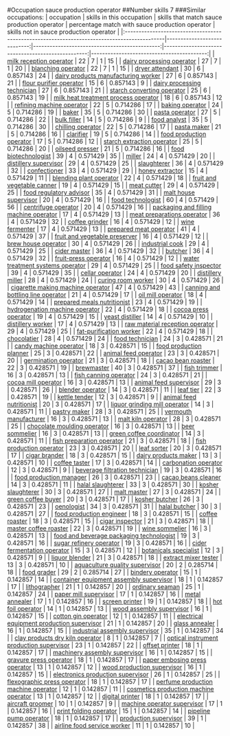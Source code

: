 #Occupation sauce production operator
##Number skills 7
###Similar occupations:
| occupation                                                                                  |   skills in this occupation |   skills that match sauce production operator |   percentage match with sauce production operator |   skills not in sauce production operator |
|:--------------------------------------------------------------------------------------------|----------------------------:|----------------------------------------------:|--------------------------------------------------:|------------------------------------------:|
| [milk reception operator](milk_reception_operator.md)                                       |                          22 |                                             7 |                                          1        |                                        15 |
| [dairy processing operator](dairy_processing_operator.md)                                   |                          27 |                                             7 |                                          1        |                                        20 |
| [blanching operator](blanching_operator.md)                                                 |                          22 |                                             7 |                                          1        |                                        15 |
| [dryer attendant](dryer_attendant.md)                                                       |                          30 |                                             6 |                                          0.857143 |                                        24 |
| [dairy products manufacturing worker](dairy_products_manufacturing_worker.md)               |                          27 |                                             6 |                                          0.857143 |                                        21 |
| [flour purifier operator](flour_purifier_operator.md)                                       |                          15 |                                             6 |                                          0.857143 |                                         9 |
| [dairy processing technician](dairy_processing_technician.md)                               |                          27 |                                             6 |                                          0.857143 |                                        21 |
| [starch converting operator](starch_converting_operator.md)                                 |                          25 |                                             6 |                                          0.857143 |                                        19 |
| [milk heat treatment process operator](milk_heat_treatment_process_operator.md)             |                          18 |                                             6 |                                          0.857143 |                                        12 |
| [refining machine operator](refining_machine_operator.md)                                   |                          22 |                                             5 |                                          0.714286 |                                        17 |
| [baking operator](baking_operator.md)                                                       |                          24 |                                             5 |                                          0.714286 |                                        19 |
| [baker](baker.md)                                                                           |                          35 |                                             5 |                                          0.714286 |                                        30 |
| [pasta operator](pasta_operator.md)                                                         |                          27 |                                             5 |                                          0.714286 |                                        22 |
| [bulk filler](bulk_filler.md)                                                               |                          14 |                                             5 |                                          0.714286 |                                         9 |
| [food analyst](food_analyst.md)                                                             |                          35 |                                             5 |                                          0.714286 |                                        30 |
| [chilling operator](chilling_operator.md)                                                   |                          22 |                                             5 |                                          0.714286 |                                        17 |
| [pasta maker](pasta_maker.md)                                                               |                          21 |                                             5 |                                          0.714286 |                                        16 |
| [clarifier](clarifier.md)                                                                   |                          19 |                                             5 |                                          0.714286 |                                        14 |
| [food production operator](food_production_operator.md)                                     |                          17 |                                             5 |                                          0.714286 |                                        12 |
| [starch extraction operator](starch_extraction_operator.md)                                 |                          25 |                                             5 |                                          0.714286 |                                        20 |
| [oilseed presser](oilseed_presser.md)                                                       |                          21 |                                             5 |                                          0.714286 |                                        16 |
| [food biotechnologist](food_biotechnologist.md)                                             |                          39 |                                             4 |                                          0.571429 |                                        35 |
| [miller](miller.md)                                                                         |                          24 |                                             4 |                                          0.571429 |                                        20 |
| [distillery supervisor](distillery_supervisor.md)                                           |                          29 |                                             4 |                                          0.571429 |                                        25 |
| [slaughterer](slaughterer.md)                                                               |                          36 |                                             4 |                                          0.571429 |                                        32 |
| [confectioner](confectioner.md)                                                             |                          33 |                                             4 |                                          0.571429 |                                        29 |
| [honey extractor](honey_extractor.md)                                                       |                          15 |                                             4 |                                          0.571429 |                                        11 |
| [blending plant operator](blending_plant_operator.md)                                       |                          22 |                                             4 |                                          0.571429 |                                        18 |
| [fruit and vegetable canner](fruit_and_vegetable_canner.md)                                 |                          19 |                                             4 |                                          0.571429 |                                        15 |
| [meat cutter](meat_cutter.md)                                                               |                          29 |                                             4 |                                          0.571429 |                                        25 |
| [food regulatory advisor](food_regulatory_advisor.md)                                       |                          35 |                                             4 |                                          0.571429 |                                        31 |
| [malt house supervisor](malt_house_supervisor.md)                                           |                          20 |                                             4 |                                          0.571429 |                                        16 |
| [food technologist](food_technologist.md)                                                   |                          60 |                                             4 |                                          0.571429 |                                        56 |
| [centrifuge operator](centrifuge_operator.md)                                               |                          20 |                                             4 |                                          0.571429 |                                        16 |
| [packaging and filling machine operator](packaging_and_filling_machine_operator.md)         |                          17 |                                             4 |                                          0.571429 |                                        13 |
| [meat preparations operator](meat_preparations_operator.md)                                 |                          36 |                                             4 |                                          0.571429 |                                        32 |
| [coffee grinder](coffee_grinder.md)                                                         |                          16 |                                             4 |                                          0.571429 |                                        12 |
| [wine fermenter](wine_fermenter.md)                                                         |                          17 |                                             4 |                                          0.571429 |                                        13 |
| [prepared meat operator](prepared_meat_operator.md)                                         |                          41 |                                             4 |                                          0.571429 |                                        37 |
| [fruit and vegetable preserver](fruit_and_vegetable_preserver.md)                           |                          16 |                                             4 |                                          0.571429 |                                        12 |
| [brew house operator](brew_house_operator.md)                                               |                          30 |                                             4 |                                          0.571429 |                                        26 |
| [industrial cook](industrial_cook.md)                                                       |                          29 |                                             4 |                                          0.571429 |                                        25 |
| [cider master](cider_master.md)                                                             |                          36 |                                             4 |                                          0.571429 |                                        32 |
| [butcher](butcher.md)                                                                       |                          36 |                                             4 |                                          0.571429 |                                        32 |
| [fruit-press operator](fruit-press_operator.md)                                             |                          16 |                                             4 |                                          0.571429 |                                        12 |
| [water treatment systems operator](water_treatment_systems_operator.md)                     |                          29 |                                             4 |                                          0.571429 |                                        25 |
| [food safety inspector](food_safety_inspector.md)                                           |                          39 |                                             4 |                                          0.571429 |                                        35 |
| [cellar operator](cellar_operator.md)                                                       |                          24 |                                             4 |                                          0.571429 |                                        20 |
| [distillery miller](distillery_miller.md)                                                   |                          28 |                                             4 |                                          0.571429 |                                        24 |
| [curing room worker](curing_room_worker.md)                                                 |                          30 |                                             4 |                                          0.571429 |                                        26 |
| [cigarette making machine operator](cigarette_making_machine_operator.md)                   |                          47 |                                             4 |                                          0.571429 |                                        43 |
| [canning and bottling line operator](canning_and_bottling_line_operator.md)                 |                          21 |                                             4 |                                          0.571429 |                                        17 |
| [oil mill operator](oil_mill_operator.md)                                                   |                          18 |                                             4 |                                          0.571429 |                                        14 |
| [prepared meals nutritionist](prepared_meals_nutritionist.md)                               |                          23 |                                             4 |                                          0.571429 |                                        19 |
| [hydrogenation machine operator](hydrogenation_machine_operator.md)                         |                          22 |                                             4 |                                          0.571429 |                                        18 |
| [cocoa press operator](cocoa_press_operator.md)                                             |                          19 |                                             4 |                                          0.571429 |                                        15 |
| [yeast distiller](yeast_distiller.md)                                                       |                          14 |                                             4 |                                          0.571429 |                                        10 |
| [distillery worker](distillery_worker.md)                                                   |                          17 |                                             4 |                                          0.571429 |                                        13 |
| [raw material reception operator](raw_material_reception_operator.md)                       |                          29 |                                             4 |                                          0.571429 |                                        25 |
| [fat-purification worker](fat-purification_worker.md)                                       |                          22 |                                             4 |                                          0.571429 |                                        18 |
| [chocolatier](chocolatier.md)                                                               |                          28 |                                             4 |                                          0.571429 |                                        24 |
| [food technician](food_technician.md)                                                       |                          24 |                                             3 |                                          0.428571 |                                        21 |
| [candy machine operator](candy_machine_operator.md)                                         |                          18 |                                             3 |                                          0.428571 |                                        15 |
| [food production planner](food_production_planner.md)                                       |                          25 |                                             3 |                                          0.428571 |                                        22 |
| [animal feed operator](animal_feed_operator.md)                                             |                          23 |                                             3 |                                          0.428571 |                                        20 |
| [germination operator](germination_operator.md)                                             |                          21 |                                             3 |                                          0.428571 |                                        18 |
| [cacao bean roaster](cacao_bean_roaster.md)                                                 |                          22 |                                             3 |                                          0.428571 |                                        19 |
| [brewmaster](brewmaster.md)                                                                 |                          40 |                                             3 |                                          0.428571 |                                        37 |
| [fish trimmer](fish_trimmer.md)                                                             |                          16 |                                             3 |                                          0.428571 |                                        13 |
| [fish canning operator](fish_canning_operator.md)                                           |                          24 |                                             3 |                                          0.428571 |                                        21 |
| [cocoa mill operator](cocoa_mill_operator.md)                                               |                          16 |                                             3 |                                          0.428571 |                                        13 |
| [animal feed supervisor](animal_feed_supervisor.md)                                         |                          29 |                                             3 |                                          0.428571 |                                        26 |
| [blender operator](blender_operator.md)                                                     |                          14 |                                             3 |                                          0.428571 |                                        11 |
| [leaf tier](leaf_tier.md)                                                                   |                          22 |                                             3 |                                          0.428571 |                                        19 |
| [kettle tender](kettle_tender.md)                                                           |                          12 |                                             3 |                                          0.428571 |                                         9 |
| [animal feed nutritionist](animal_feed_nutritionist.md)                                     |                          20 |                                             3 |                                          0.428571 |                                        17 |
| [liquor grinding mill operator](liquor_grinding_mill_operator.md)                           |                          14 |                                             3 |                                          0.428571 |                                        11 |
| [pastry maker](pastry_maker.md)                                                             |                          28 |                                             3 |                                          0.428571 |                                        25 |
| [vermouth manufacturer](vermouth_manufacturer.md)                                           |                          16 |                                             3 |                                          0.428571 |                                        13 |
| [malt kiln operator](malt_kiln_operator.md)                                                 |                          28 |                                             3 |                                          0.428571 |                                        25 |
| [chocolate moulding operator](chocolate_moulding_operator.md)                               |                          16 |                                             3 |                                          0.428571 |                                        13 |
| [beer sommelier](beer_sommelier.md)                                                         |                          16 |                                             3 |                                          0.428571 |                                        13 |
| [green coffee coordinator](green coffee coordinator.md)                                     |                          14 |                                             3 |                                          0.428571 |                                        11 |
| [fish preparation operator](fish_preparation_operator.md)                                   |                          21 |                                             3 |                                          0.428571 |                                        18 |
| [fish production operator](fish_production_operator.md)                                     |                          23 |                                             3 |                                          0.428571 |                                        20 |
| [leaf sorter](leaf_sorter.md)                                                               |                          20 |                                             3 |                                          0.428571 |                                        17 |
| [cigar brander](cigar_brander.md)                                                           |                          18 |                                             3 |                                          0.428571 |                                        15 |
| [dairy products maker](dairy_products_maker.md)                                             |                          13 |                                             3 |                                          0.428571 |                                        10 |
| [coffee taster](coffee_taster.md)                                                           |                          17 |                                             3 |                                          0.428571 |                                        14 |
| [carbonation operator](carbonation_operator.md)                                             |                          12 |                                             3 |                                          0.428571 |                                         9 |
| [beverage filtration technician](beverage_filtration_technician.md)                         |                          19 |                                             3 |                                          0.428571 |                                        16 |
| [food production manager](food_production_manager.md)                                       |                          26 |                                             3 |                                          0.428571 |                                        23 |
| [cacao beans cleaner](cacao_beans_cleaner.md)                                               |                          14 |                                             3 |                                          0.428571 |                                        11 |
| [halal slaughterer](halal_slaughterer.md)                                                   |                          33 |                                             3 |                                          0.428571 |                                        30 |
| [kosher slaughterer](kosher_slaughterer.md)                                                 |                          30 |                                             3 |                                          0.428571 |                                        27 |
| [malt master](malt_master.md)                                                               |                          27 |                                             3 |                                          0.428571 |                                        24 |
| [green coffee buyer](green_coffee_buyer.md)                                                 |                          20 |                                             3 |                                          0.428571 |                                        17 |
| [kosher butcher](kosher_butcher.md)                                                         |                          26 |                                             3 |                                          0.428571 |                                        23 |
| [oenologist](oenologist.md)                                                                 |                          34 |                                             3 |                                          0.428571 |                                        31 |
| [halal butcher](halal_butcher.md)                                                           |                          30 |                                             3 |                                          0.428571 |                                        27 |
| [food production engineer](food_production_engineer.md)                                     |                          18 |                                             3 |                                          0.428571 |                                        15 |
| [coffee roaster](coffee_roaster.md)                                                         |                          18 |                                             3 |                                          0.428571 |                                        15 |
| [cigar inspector](cigar_inspector.md)                                                       |                          21 |                                             3 |                                          0.428571 |                                        18 |
| [master coffee roaster](master_coffee_roaster.md)                                           |                          22 |                                             3 |                                          0.428571 |                                        19 |
| [wine sommelier](wine_sommelier.md)                                                         |                          16 |                                             3 |                                          0.428571 |                                        13 |
| [food and beverage packaging technologist](food_and_beverage_packaging_technologist.md)     |                          19 |                                             3 |                                          0.428571 |                                        16 |
| [sugar refinery operator](sugar_refinery_operator.md)                                       |                          19 |                                             3 |                                          0.428571 |                                        16 |
| [cider fermentation operator](cider_fermentation_operator.md)                               |                          15 |                                             3 |                                          0.428571 |                                        12 |
| [botanicals specialist](botanicals_specialist.md)                                           |                          12 |                                             3 |                                          0.428571 |                                         9 |
| [liquor blender](liquor_blender.md)                                                         |                          21 |                                             3 |                                          0.428571 |                                        18 |
| [extract mixer tester](extract_mixer_tester.md)                                             |                          13 |                                             3 |                                          0.428571 |                                        10 |
| [aquaculture quality supervisor](aquaculture_quality_supervisor.md)                         |                          20 |                                             2 |                                          0.285714 |                                        18 |
| [food grader](food_grader.md)                                                               |                          29 |                                             2 |                                          0.285714 |                                        27 |
| [bindery operator](bindery_operator.md)                                                     |                          15 |                                             1 |                                          0.142857 |                                        14 |
| [container equipment assembly supervisor](container_equipment_assembly_supervisor.md)       |                          18 |                                             1 |                                          0.142857 |                                        17 |
| [lithographer](lithographer.md)                                                             |                          21 |                                             1 |                                          0.142857 |                                        20 |
| [ordinary seaman](ordinary_seaman.md)                                                       |                          25 |                                             1 |                                          0.142857 |                                        24 |
| [paper mill supervisor](paper_mill_supervisor.md)                                           |                          17 |                                             1 |                                          0.142857 |                                        16 |
| [metal annealer](metal_annealer.md)                                                         |                          17 |                                             1 |                                          0.142857 |                                        16 |
| [screen printer](screen_printer.md)                                                         |                          19 |                                             1 |                                          0.142857 |                                        18 |
| [hot foil operator](hot_foil_operator.md)                                                   |                          14 |                                             1 |                                          0.142857 |                                        13 |
| [wood assembly supervisor](wood_assembly_supervisor.md)                                     |                          16 |                                             1 |                                          0.142857 |                                        15 |
| [cotton gin operator](cotton_gin_operator.md)                                               |                          12 |                                             1 |                                          0.142857 |                                        11 |
| [electrical equipment production supervisor](electrical_equipment_production_supervisor.md) |                          21 |                                             1 |                                          0.142857 |                                        20 |
| [glass annealer](glass_annealer.md)                                                         |                          16 |                                             1 |                                          0.142857 |                                        15 |
| [industrial assembly supervisor](industrial_assembly_supervisor.md)                         |                          35 |                                             1 |                                          0.142857 |                                        34 |
| [clay products dry kiln operator](clay_products_dry_kiln_operator.md)                       |                           8 |                                             1 |                                          0.142857 |                                         7 |
| [optical instrument production supervisor](optical_instrument_production_supervisor.md)     |                          23 |                                             1 |                                          0.142857 |                                        22 |
| [offset printer](offset_printer.md)                                                         |                          18 |                                             1 |                                          0.142857 |                                        17 |
| [machinery assembly supervisor](machinery_assembly_supervisor.md)                           |                          16 |                                             1 |                                          0.142857 |                                        15 |
| [gravure press operator](gravure_press_operator.md)                                         |                          18 |                                             1 |                                          0.142857 |                                        17 |
| [paper embosing press operator](paper_embosing_press_operator.md)                           |                          13 |                                             1 |                                          0.142857 |                                        12 |
| [wood production supervisor](wood_production_supervisor.md)                                 |                          16 |                                             1 |                                          0.142857 |                                        15 |
| [electronics production supervisor](electronics_production_supervisor.md)                   |                          26 |                                             1 |                                          0.142857 |                                        25 |
| [flexographic press operator](flexographic_press_operator.md)                               |                          18 |                                             1 |                                          0.142857 |                                        17 |
| [perfume production machine operator](perfume_production_machine_operator.md)               |                          12 |                                             1 |                                          0.142857 |                                        11 |
| [cosmetics production machine operator](cosmetics_production_machine_operator.md)           |                          13 |                                             1 |                                          0.142857 |                                        12 |
| [digital printer](digital_printer.md)                                                       |                          18 |                                             1 |                                          0.142857 |                                        17 |
| [aircraft groomer](aircraft_groomer.md)                                                     |                          10 |                                             1 |                                          0.142857 |                                         9 |
| [machine operator supervisor](machine_operator_supervisor.md)                               |                          17 |                                             1 |                                          0.142857 |                                        16 |
| [print folding operator](print_folding_operator.md)                                         |                          15 |                                             1 |                                          0.142857 |                                        14 |
| [pipeline pump operator](pipeline_pump_operator.md)                                         |                          18 |                                             1 |                                          0.142857 |                                        17 |
| [production supervisor](production_supervisor.md)                                           |                          39 |                                             1 |                                          0.142857 |                                        38 |
| [airline food service worker](airline_food_service_worker.md)                               |                          11 |                                             1 |                                          0.142857 |                                        10 |
